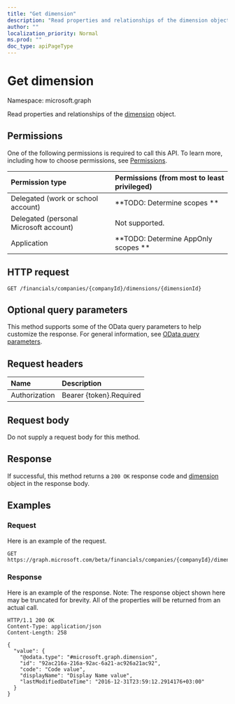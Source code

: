 ```yaml
---
title: "Get dimension"
description: "Read properties and relationships of the dimension object."
author: ""
localization_priority: Normal
ms.prod: ""
doc_type: apiPageType
---
```


# Get dimension

Namespace: microsoft.graph

Read properties and relationships of the [dimension](../resources/dimension.md) object.

## Permissions
One of the following permissions is required to call this API. To learn more, including how to choose permissions, see [Permissions](/concepts/permissions-reference.md).

|Permission type|Permissions (from most to least privileged)|
|:---|:---|
|Delegated (work or school account)|**TODO: Determine scopes **|
|Delegated (personal Microsoft account)|Not supported.|
|Application|**TODO: Determine AppOnly scopes **|

## HTTP request
<!-- {
  "blockType": "ignored"
}
-->
``` http
GET /financials/companies/{companyId}/dimensions/{dimensionId}
```

## Optional query parameters
This method supports some of the OData query parameters to help customize the response. For general information, see [OData query parameters](/graph/query-parameters).

## Request headers
|Name|Description|
|:---|:---|
|Authorization|Bearer {token}.Required|

## Request body
Do not supply a request body for this method.

## Response
If successful, this method returns a `200 OK` response code and [dimension](../resources/dimension.md) object in the response body.

## Examples

### Request
Here is an example of the request.
<!-- {
  "blockType": "request",
  "name": "get_dimension"
}
-->
``` http
GET https://graph.microsoft.com/beta/financials/companies/{companyId}/dimensions/{dimensionId}
```

### Response
Here is an example of the response. Note: The response object shown here may be truncated for brevity. All of the properties will be returned from an actual call.
<!-- {
  "blockType": "response",
  "truncated": true,
  "@odata.type": "microsoft.graph.dimension"
}
-->
``` http
HTTP/1.1 200 OK
Content-Type: application/json
Content-Length: 258

{
  "value": {
    "@odata.type": "#microsoft.graph.dimension",
    "id": "92ac216a-216a-92ac-6a21-ac926a21ac92",
    "code": "Code value",
    "displayName": "Display Name value",
    "lastModifiedDateTime": "2016-12-31T23:59:12.2914176+03:00"
  }
}
```

